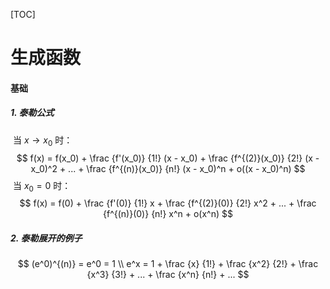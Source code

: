[TOC]

# 生成函数

#### 基础

##### 1. 泰勒公式

​	当 $x \to x_0$ 时：
$$
f(x) = f(x_0) +
\frac {f'(x_0)} {1!} (x - x_0) +
\frac {f^{(2)}(x_0)} {2!} (x - x_0)^2 +
... +
\frac {f^{(n)}(x_0)} {n!} (x - x_0)^n +
o((x - x_0)^n)
$$
​	当 $x_0 = 0$ 时：
$$
f(x) = 
f(0) +
\frac {f'(0)} {1!} x +
\frac {f^{(2)}(0)} {2!} x^2 +
... +
\frac {f^{(n)}(0)} {n!} x^n +
o(x^n)
$$

##### 2. 泰勒展开的例子

$$
(e^0)^{(n)} = e^0 = 1
\\
e^x =
1 + \frac {x} {1!} + \frac {x^2} {2!} + \frac {x^3} {3!} + ... + \frac {x^n} {n!} + ... 
$$

